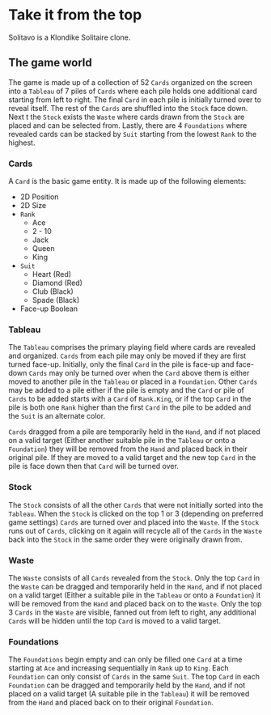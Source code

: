 # Take it from the top

Solitavo is a Klondike Solitaire clone.

## The game world

The game is made up of a collection of 52 `Cards` organized on the screen into a `Tableau` of 7 piles of `Cards` where each pile holds one additional card starting from left to right. The final `Card` in each pile is initially turned over to reveal itself. The rest of the `Cards` are shuffled into the `Stock` face down. Next t the `Stock` exists the `Waste` where cards drawn from the `Stock` are placed and can be selected from. Lastly, there are 4 `Foundations` where revealed cards can be stacked by `Suit` starting from the lowest `Rank` to the highest.

### Cards

A `Card` is the basic game entity.
It is made up of the following elements:
- 2D Position
- 2D Size
- `Rank`
    - Ace
    - 2 - 10
    - Jack
    - Queen
    - King
- `Suit`
    - Heart (Red)
    - Diamond (Red)
    - Club (Black)
    - Spade (Black)
- Face-up Boolean

### Tableau

The `Tableau` comprises the primary playing field where cards are revealed and organized. `Cards` from each pile may only be moved if they are first turned face-up. Initially, only the final `Card` in the pile is face-up and face-down `Cards` may only be turned over when the `Card` above them is either moved to another pile in the `Tableau` or placed in a `Foundation`. Other `Cards` may be added to a pile either if the pile is empty and the `Card` or pile of `Cards` to be added starts with a `Card` of `Rank.King`, or if the top `Card` in the pile is both one `Rank` higher than the first `Card` in the pile to be added and the `Suit` is an alternate color.

`Cards` dragged from a pile are temporarily held in the `Hand`, and if not placed on a valid target (Either another suitable pile in the `Tableau` or onto a `Foundation`) they will be removed from the `Hand` and placed back in their original pile. If they are moved to a valid target and the new top `Card` in the pile is face down then that `Card` will be turned over.

### Stock

The `Stock` consists of all the other `Cards` that were not initially sorted into the `Tableau`. When the `Stock` is clicked on the top 1 or 3 (depending on preferred game settings) `Cards` are turned over and placed into the `Waste`. If the `Stock` runs out of `Cards`, clicking on it again will recycle all of the `Cards` in the `Waste` back into the `Stock` in the same order they were originally drawn from.

### Waste

The `Waste` consists of all `Cards` revealed from the `Stock`. Only the top `Card` in the `Waste` can be dragged and temporarily held in the `Hand`, and if not placed on a valid target (Either a suitable pile in the `Tableau` or onto a `Foundation`) it will be removed from the `Hand` and placed back on to the `Waste`. Only the top 3 `Cards` in the `Waste` are visible, fanned out from left to right, any additional `Cards` will be hidden until the top `Card` is moved to a valid target.

### Foundations

The `Foundations` begin empty and can only be filled one `Card` at a time starting at `Ace` and increasing sequentially in `Rank` up to `King`. Each `Foundation` can only consist of `Cards` in the same `Suit`. The top `Card` in each `Foundation` can be dragged and temporarily held by the `Hand`, and if not placed on a valid target (A suitable pile in the `Tableau`) it will be removed from the `Hand` and placed back on to their original `Foundation`.